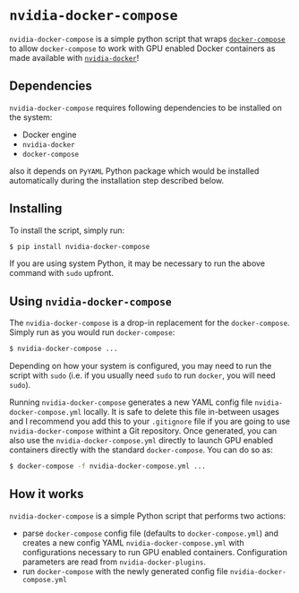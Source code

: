 # `nvidia-docker-compose`
`nvidia-docker-compose` is a simple python script that wraps [`docker-compose`](https://docs.docker.com/compose/) to allow `docker-compose` to work with GPU enabled Docker containers as made available with [`nvidia-docker`](https://github.com/NVIDIA/nvidia-docker)!

## Dependencies
`nvidia-docker-compose` requires following dependencies to be installed on the system:
* Docker engine
* `nvidia-docker`
* `docker-compose`

also it depends on `PyYAML` Python package which would be installed automatically during the installation step described below.

## Installing
To install the script, simply run:

```bash
$ pip install nvidia-docker-compose
```

If you are using system Python, it may be necessary to run the above command with `sudo` upfront.

## Using `nvidia-docker-compose`
The `nvidia-docker-compose` is a drop-in replacement for the `docker-compose`. Simply run as you would run `docker-compose`:
```bash
$ nvidia-docker-compose ...
```
Depending on how your system is configured, you may need to run the script with `sudo` (i.e. if you usually need `sudo` to run `docker`, you will need `sudo`).

Running `nvidia-docker-compose` generates a new YAML config file `nvidia-docker-compose.yml` locally. It is safe to delete this file in-between usages and I recommend you add this to your `.gitignore` file if you are going to use `nvidia-docker-compose` withint a Git repository. Once generated, you can also use the `nvidia-docker-compose.yml` directly to launch GPU enabled containers directly with the standard `docker-compose`. You can do so as:
```bash
$ docker-compose -f nvidia-docker-compose.yml ...
```

## How it works
`nvidia-docker-compose` is a simple Python script that performs two actions:
* parse `docker-compose` config file (defaults to `docker-compose.yml`) and creates a new config YAML `nvidia-docker-compose.yml` with configurations necessary to run GPU enabled containers. Configuration parameters are read from `nvidia-docker-plugins`.
* run `docker-compose` with the newly generated config file `nvidia-docker-compose.yml`

